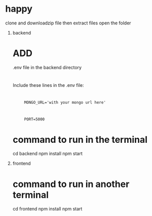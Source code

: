 # happy
clone and downloadzip file then extract files
open the folder

1. backend  
    # ADD 
    .env file in the backend directory
    #
    Include these lines in the .env file:
    #
            MONGO_URL='with your mongo url here'
    #
            PORT=5000

    # command to run in the terminal
    cd backend
    npm install
    npm start

2. frontend
    # command to run in another terminal
    cd frontend
    npm install
    npm start